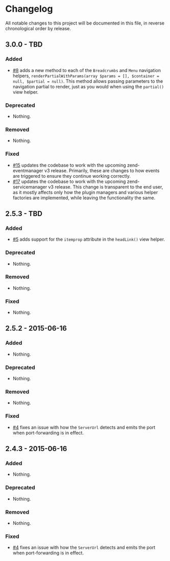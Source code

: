 # Changelog

All notable changes to this project will be documented in this file, in reverse chronological order by release.

## 3.0.0 - TBD

### Added

- [#8](https://github.com/zendframework/zend-view/pull/8) adds a new method to
  each of the `Breadcrumbs` and `Menu` navigation helpers, 
  `renderPartialWithParams(array $params = [], $container = null, $partial = null)`.
  This method allows passing parameters to the navigation partial to render,
  just as you would when using the `partial()` view helper.

### Deprecated

- Nothing.

### Removed

- Nothing.

### Fixed

- [#15](https://github.com/zendframework/zend-view/pull/15) updates the codebase
  to work with the upcoming zend-eventmanager v3 release. Primarily, these are
  changes to how events are triggered to ensure they continue working correctly.
- [#17](https://github.com/zendframework/zend-view/pull/17) updates the codebase
  to work with the upcoming zend-servicemanager v3 release. This change is
  transparent to the end user, as it mostly affects only how the plugin managers
  and various helper factories are implemented, while leaving the functionality
  the same.

## 2.5.3 - TBD

### Added

- [#5](https://github.com/zendframework/zend-view/pull/5) adds support for the
  `itemprop` attribute in the `headLink()` view helper.

### Deprecated

- Nothing.

### Removed

- Nothing.

### Fixed

- Nothing.

## 2.5.2 - 2015-06-16

### Added

- Nothing.

### Deprecated

- Nothing.

### Removed

- Nothing.

### Fixed

- [#4](https://github.com/zendframework/zend-view/pull/4) fixes an issue with
  how the `ServerUrl` detects and emits the port when port-forwarding is in
  effect.

## 2.4.3 - 2015-06-16

### Added

- Nothing.

### Deprecated

- Nothing.

### Removed

- Nothing.

### Fixed

- [#4](https://github.com/zendframework/zend-view/pull/4) fixes an issue with
  how the `ServerUrl` detects and emits the port when port-forwarding is in
  effect.
